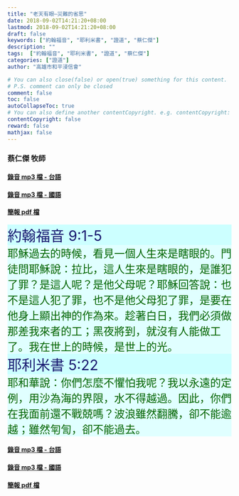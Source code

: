 ```yaml
---
title: "老天有眼—災難的省思"
date: 2018-09-02T14:21:20+08:00
lastmod: 2018-09-02T14:21:20+08:00
draft: false
keywords: ["約翰福音", "耶利米書", "證道", "蔡仁傑"]
description: ""
tags:  ["約翰福音", "耶利米書", "證道", "蔡仁傑"]
categories: ["證道"]
author: "高雄市和平浸信會"

# You can also close(false) or open(true) something for this content.
# P.S. comment can only be closed
comment: false
toc: false
autoCollapseToc: true
# You can also define another contentCopyright. e.g. contentCopyright: "This is another copyright."
contentCopyright: false
reward: false
mathjax: false
---
```


### 蔡仁傑 牧師

#### [錄音 mp3 檔 - 台語](/mp3-s/s20180902t.mp3 "老天有眼—災難的省思 - 台語")

#### [錄音 mp3 檔 - 國語](/mp3-s/s20180902c.mp3 "老天有眼—災難的省思 - 國語")

#### [簡報 pdf 檔](/pdf-s/s20180902.pdf "老天有眼—災難的省思")

<div style="background-color:#CCFFFF"><font size="6", color="#191970">
約翰福音 9:1-5
</font>
</div>

<div style="background-color:#E0FFFF"><font size="5", color="#006400">
耶穌過去的時候，看見一個人生來是瞎眼的。門徒問耶穌說：拉比，這人生來是瞎眼的，是誰犯了罪？是這人呢？是他父母呢？耶穌回答說：也不是這人犯了罪，也不是他父母犯了罪，是要在他身上顯出神的作為來。趁著白日，我們必須做那差我來者的工；黑夜將到，就沒有人能做工了。我在世上的時候，是世上的光。
</font>
</div>

<div style="background-color:#CCFFFF"><font size="6", color="#191970">
耶利米書 5:22
</font>
</div>

<div style="background-color:#E0FFFF"><font size="5", color="#006400">
耶和華說：你們怎麼不懼怕我呢？我以永遠的定例，用沙為海的界限，水不得越過。因此，你們在我面前還不戰兢嗎？波浪雖然翻騰，卻不能逾越；雖然匉訇，卻不能過去。
</font>
</div>

#### [錄音 mp3 檔 - 台語](/mp3-s/s20180902t.mp3 "老天有眼—災難的省思 - 台語")

#### [錄音 mp3 檔 - 國語](/mp3-s/s20180902c.mp3 "老天有眼—災難的省思 - 國語")

#### [簡報 pdf 檔](/pdf-s/s20180902.pdf "老天有眼—災難的省思")